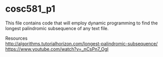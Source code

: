 # cosc581_p1

This file contains code that will employ dynamic programming to find the longest palindromic subsequence of any text file.

Resources \
http://algorithms.tutorialhorizon.com/longest-palindromic-subsequence/ \
https://www.youtube.com/watch?v=_nCsPn7_OgI